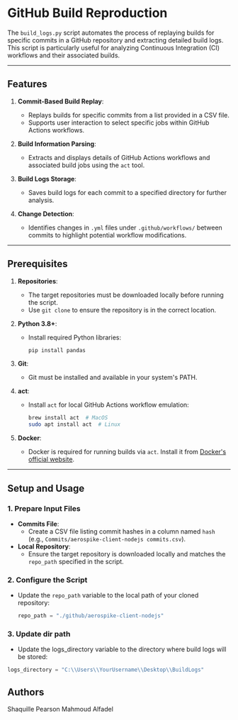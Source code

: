 # GitHub Build Reproduction

The `build_logs.py` script automates the process of replaying builds for specific commits in a GitHub repository and extracting detailed build logs. This script is particularly useful for analyzing Continuous Integration (CI) workflows and their associated builds.

---

## Features

1. **Commit-Based Build Replay**:
   - Replays builds for specific commits from a list provided in a CSV file.
   - Supports user interaction to select specific jobs within GitHub Actions workflows.

2. **Build Information Parsing**:
   - Extracts and displays details of GitHub Actions workflows and associated build jobs using the `act` tool.

3. **Build Logs Storage**:
   - Saves build logs for each commit to a specified directory for further analysis.

4. **Change Detection**:
   - Identifies changes in `.yml` files under `.github/workflows/` between commits to highlight potential workflow modifications.

---

## Prerequisites

1. **Repositories**:
   - The target repositories must be downloaded locally before running the script.
   - Use `git clone` to ensure the repository is in the correct location.

2. **Python 3.8+**:
   - Install required Python libraries:
     ```bash
     pip install pandas
     ```

3. **Git**:
   - Git must be installed and available in your system's PATH.

4. **act**:
   - Install `act` for local GitHub Actions workflow emulation:
     ```bash
     brew install act  # MacOS
     sudo apt install act  # Linux
     ```

5. **Docker**:
   - Docker is required for running builds via `act`. Install it from [Docker's official website](https://www.docker.com/).

---

## Setup and Usage

### 1. Prepare Input Files

- **Commits File**:
  - Create a CSV file listing commit hashes in a column named `hash` (e.g., `Commits/aerospike-client-nodejs commits.csv`).
- **Local Repository**:
  - Ensure the target repository is downloaded locally and matches the `repo_path` specified in the script.

### 2. Configure the Script

- Update the `repo_path` variable to the local path of your cloned repository:
  ```python
  repo_path = "./github/aerospike-client-nodejs"


### 3. Update dir path
- Update the logs_directory variable to the directory where build logs will be stored:
```python
logs_directory = "C:\\Users\\YourUsername\\Desktop\\BuildLogs"
```

## Authors
Shaquille Pearson
Mahmoud Alfadel
